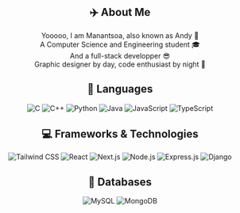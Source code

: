 <div align="center">
    <h2>✈️ About Me</h2>
    <p>
        Yooooo, I am Manantsoa, also known as Andy 👋<br>
        A Computer Science and Engineering student 🎓<br>
        And a full-stack developper 😎 <br>
        Graphic designer by day, code enthusiast by night 🚀<br>
    </p>
</div>

<div align="center">
    <h2>📗 Languages</h2>
    <p>
        <img src="https://img.shields.io/badge/C-00599C?style=for-the-badge&logo=c&logoColor=white" alt="C" />
        <img src="https://img.shields.io/badge/C++-00599C?style=for-the-badge&logo=c%2B%2B&logoColor=white" alt="C++" />
        <img src="https://img.shields.io/badge/Python-3776AB?style=for-the-badge&logo=python&logoColor=white" alt="Python" />
        <img src="https://img.shields.io/badge/Java-ED8B00?style=for-the-badge&logo=java&logoColor=white" alt="Java" />
        <img src="https://img.shields.io/badge/JavaScript-F7DF1E?style=for-the-badge&logo=javascript&logoColor=black" alt="JavaScript" />
        <img src="https://img.shields.io/badge/TypeScript-3178C6?style=for-the-badge&logo=typescript&logoColor=white" alt="TypeScript" />
    </p>
</div>

<div align="center">
    <h2>💻 Frameworks & Technologies</h2>
    <p>
        <img src="https://img.shields.io/badge/Tailwind%20CSS-38B2AC?style=for-the-badge&logo=tailwind-css&logoColor=white" alt="Tailwind CSS" />
        <img src="https://img.shields.io/badge/React-61DAFB?style=for-the-badge&logo=react&logoColor=black" alt="React" />
        <img src="https://img.shields.io/badge/Next.js-000000?style=for-the-badge&logo=next.js&logoColor=white" alt="Next.js" />
        <img src="https://img.shields.io/badge/Node.js-339933?style=for-the-badge&logo=node.js&logoColor=white" alt="Node.js" />
        <img src="https://img.shields.io/badge/Express.js-404D59?style=for-the-badge&logo=express&logoColor=white" alt="Express.js" />
        <img src="https://img.shields.io/badge/Django-092E20?style=for-the-badge&logo=django&logoColor=white" alt="Django" />
    </p>
</div>

<div align="center">
    <h2>🧩 Databases</h2>
    <p>
        <img src="https://img.shields.io/badge/MySQL-4479A1?style=for-the-badge&logo=mysql&logoColor=white" alt="MySQL" />
        <img src="https://img.shields.io/badge/MongoDB-47A248?style=for-the-badge&logo=mongodb&logoColor=white" alt="MongoDB" />
    </p>
</div>

